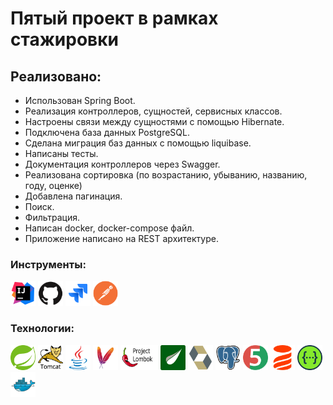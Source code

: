 # Пятый проект в рамках стажировки

## Реализовано:
- Использован Spring Boot.
- Реализация контроллеров, сущностей, сервисных классов.
- Настроены связи между сущностями с помощью Hibernate.
- Подключена база данных PostgreSQL.
- Сделана миграция баз данных с помощью liquibase.
- Написаны тесты.
- Документация контроллеров через Swagger.
- Реализована сортировка (по возрастанию, убыванию, названию, году, оценке)
- Добавлена пагинация.
- Поиск.
- Фильтрация.
- Написан docker, docker-compose файл.
- Приложение написано на REST архитектуре.

### Инструменты:
<div>
  <img src="https://github.com/devicons/devicon/blob/master/icons/intellij/intellij-original.svg" width="40" height="40"/>
  <img src="https://github.com/devicons/devicon/blob/master/icons/github/github-original.svg" width="40" height="40"/>
  <img src="https://github.com/devicons/devicon/blob/master/icons/jira/jira-original.svg" width="40" height="40"/>
  <img src="https://github.com/devicons/devicon/blob/master/icons/postman/postman-original.svg" width="40" height="40"/>
</div>

### Технологии:
<div>
  <img src="https://github.com/devicons/devicon/blob/master/icons/spring/spring-original.svg" width="40" height="40"/>
  <img src="https://github.com/devicons/devicon/blob/master/icons/tomcat/tomcat-original-wordmark.svg" width="40" height="40"/>
  <img src="https://github.com/devicons/devicon/blob/master/icons/java/java-original.svg" width="40" height="40"/>
  <img src="https://github.com/devicons/devicon/blob/master/icons/maven/maven-original.svg" width="40" height="40"/>
  <img src="loombok.jpeg" width="60" height="40"/>
  <img src="thymeleaf.png" width="40" height="40"/>
  <img src="https://github.com/devicons/devicon/blob/master/icons/hibernate/hibernate-original.svg" width="40" height="40"/>
  <img src="https://github.com/devicons/devicon/blob/master/icons/postgresql/postgresql-original.svg" width="40" height="40"/>
  <img src="https://github.com/devicons/devicon/blob/master/icons/junit/junit-original.svg" width="40" height="40"/>
  <img src="https://github.com/devicons/devicon/blob/master/icons/liquibase/liquibase-original.svg" width="40" height="40"/>
  <img src="https://github.com/devicons/devicon/blob/master/icons/swagger/swagger-original.svg" width="40" height="40"/>
  <img src="https://github.com/devicons/devicon/blob/master/icons/docker/docker-original.svg" width="40" height="40"/>
</div>

